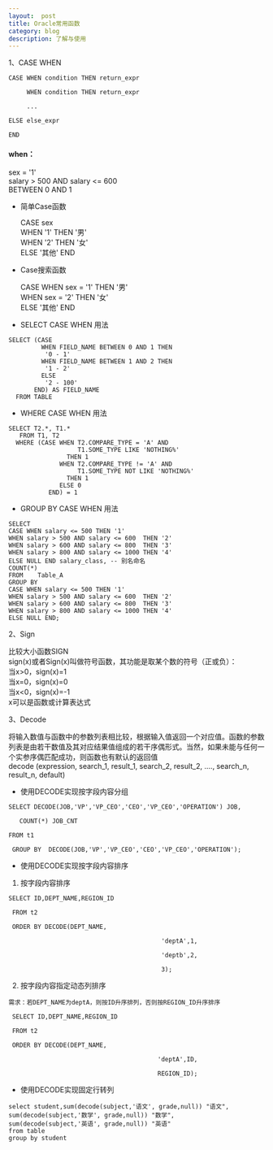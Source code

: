 ```yaml
---
layout:  post
title: Oracle常用函数
category: blog
description: 了解与使用
---
```




1、CASE WHEN

	CASE WHEN condition THEN return_expr

         WHEN condition THEN return_expr

         ...

    ELSE else_expr

    END
	
#### when：  
sex = '1'  
salary > 500 AND salary <= 600  
BETWEEN 0 AND 1  
	
* 简单Case函数
	
	CASE sex  
	WHEN '1' THEN '男'  
	WHEN '2' THEN '女'  
	ELSE '其他' END  

* Case搜索函数

	CASE
	WHEN sex = '1' THEN '男'  
	WHEN sex = '2' THEN '女'  
	ELSE '其他' END  

* SELECT CASE WHEN 用法

```
SELECT (CASE
         WHEN FIELD_NAME BETWEEN 0 AND 1 THEN
          '0 - 1'
         WHEN FIELD_NAME BETWEEN 1 AND 2 THEN
          '1 - 2'
         ELSE
          '2 - 100'
       END) AS FIELD_NAME
  FROM TABLE
```
* WHERE CASE WHEN 用法

```
SELECT T2.*, T1.*
   FROM T1, T2
  WHERE (CASE WHEN T2.COMPARE_TYPE = 'A' AND
                   T1.SOME_TYPE LIKE 'NOTHING%'
                THEN 1
              WHEN T2.COMPARE_TYPE != 'A' AND
                   T1.SOME_TYPE NOT LIKE 'NOTHING%'
                THEN 1
              ELSE 0
           END) = 1
```
* GROUP BY CASE WHEN 用法

```
SELECT  
CASE WHEN salary <= 500 THEN '1'  
WHEN salary > 500 AND salary <= 600  THEN '2'  
WHEN salary > 600 AND salary <= 800  THEN '3'  
WHEN salary > 800 AND salary <= 1000 THEN '4'  
ELSE NULL END salary_class, -- 别名命名
COUNT(*)  
FROM    Table_A  
GROUP BY  
CASE WHEN salary <= 500 THEN '1'  
WHEN salary > 500 AND salary <= 600  THEN '2'  
WHEN salary > 600 AND salary <= 800  THEN '3'  
WHEN salary > 800 AND salary <= 1000 THEN '4'  
ELSE NULL END;
```

2、Sign

比较大小函数SIGN  
sign(x)或者Sign(x)叫做符号函数，其功能是取某个数的符号（正或负）：  
当x>0，sign(x)=1  
当x=0，sign(x)=0  
当x<0，sign(x)=-1  
x可以是函数或计算表达式  

3、Decode

将输入数值与函数中的参数列表相比较，根据输入值返回一个对应值。函数的参数列表是由若干数值及其对应结果值组成的若干序偶形式。当然，如果未能与任何一个实参序偶匹配成功，则函数也有默认的返回值  
decode (expression, search_1, result_1, search_2, result_2, ...., search_n, result_n, default)  
* 使用DECODE实现按字段内容分组

```
SELECT DECODE(JOB,'VP','VP_CEO','CEO','VP_CEO','OPERATION') JOB,

   COUNT(*) JOB_CNT

FROM t1

 GROUP BY  DECODE(JOB,'VP','VP_CEO','CEO','VP_CEO','OPERATION');
```
* 使用DECODE实现按字段内容排序

1. 按字段内容排序

```
SELECT ID,DEPT_NAME,REGION_ID

 FROM t2

 ORDER BY DECODE(DEPT_NAME,

                                          'deptA',1,

                                          'deptb',2,

                                          3);
```

2. 按字段内容指定动态列排序

```
需求：若DEPT_NAME为deptA，则按ID升序排列，否则按REGION_ID升序排序

 SELECT ID,DEPT_NAME,REGION_ID

 FROM t2

 ORDER BY DECODE(DEPT_NAME,

                                         'deptA',ID,

                                         REGION_ID); 
```

* 使用DECODE实现固定行转列

```
select student,sum(decode(subject,'语文', grade,null)) "语文",
sum(decode(subject,'数学', grade,null)) "数学",
sum(decode(subject,'英语', grade,null)) "英语"
from table
group by student
```

